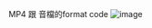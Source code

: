 
MP4 跟 音檔的format code
![image](https://user-images.githubusercontent.com/72548191/163582284-fdca2c0f-c5e5-4ded-88bb-59daf4ee513e.png)

